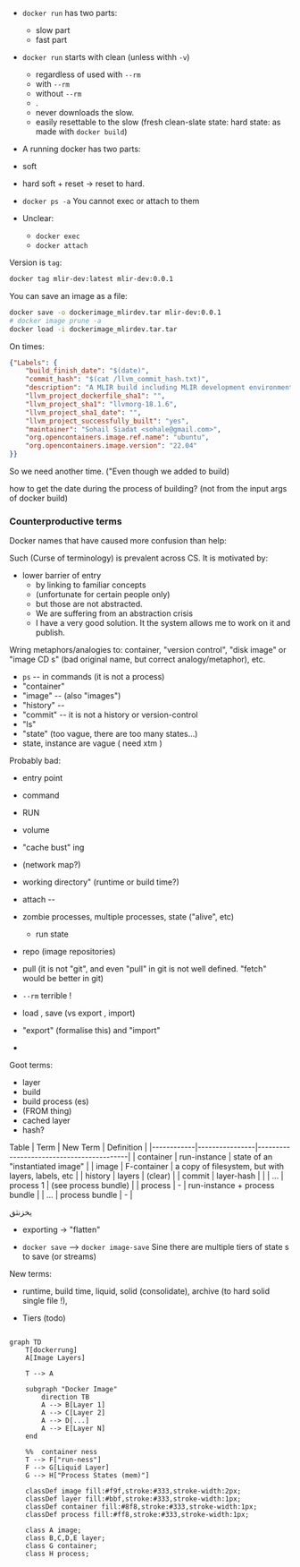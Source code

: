 
* `docker run` has two parts:
   * slow part
   * fast part

* `docker run` starts with clean (unless withh `-v`)
   * regardless of used with `--rm`
   * with `--rm`
   * without `--rm`
   * .
   * never downloads the slow.
   * easily resettable to the slow (fresh clean-slate state: hard state: as made with `docker build`)

* A running docker has two parts:
* soft
* hard
soft + reset -> reset to hard.

* `docker ps -a`
You cannot exec or attach to them

* Unclear:
   * `docker exec`
   * `docker attach`



Version is `tag`:
```bash
docker tag mlir-dev:latest mlir-dev:0.0.1
```

You can save an image as a file:
<!-- good to teaching if said early -->
```bash
docker save -o dockerimage_mlirdev.tar mlir-dev:0.0.1
# docker image prune -a
docker load -i dockerimage_mlirdev.tar.tar
```


On times:
```json
{"Labels": {
    "build_finish_date": "$(date)",
    "commit_hash": "$(cat /llvm_commit_hash.txt)",
    "description": "A MLIR build including MLIR development environment",
    "llvm_project_dockerfile_sha1": "",
    "llvm_project_sha1": "llvmorg-18.1.6",
    "llvm_project_sha1_date": "",
    "llvm_project_successfully_built": "yes",
    "maintainer": "Sohail Siadat <sohale@gmail.com>",
    "org.opencontainers.image.ref.name": "ubuntu",
    "org.opencontainers.image.version": "22.04"
}}
```

So we need another time.
("Even though we added to build)


how to get the date during the process of building? (not from the input args of docker build)


### Counterproductive terms

Docker names that have caused more confusion than help:

Such (Curse of terminology) is prevalent across CS.
It is motivated by:
* lower barrier of entry
   * by linking to familiar concepts
   * (unfortunate for certain people only)
   * but those are not abstracted.
   * We are suffering from an abstraction crisis
   * I have a very good solution. It the system allows me to work on it and publish.


Wring metaphors/analogies to: container, "version control", "disk image" or "image CD s" (bad original name, but correct analogy/metaphor), etc.

* `ps` -- in commands (it is not a process)
* "container"
* "image" -- (also "images")
* "history" -- 
* "commit" -- it is not a history or version-control
* "ls"
* "state" (too vague, there are too many states...)
*  state, instance are vague ( need xtm )

Probably bad:
* entry point
* command
* RUN
* volume
* "cache bust" ing
* (network map?)
* working directory" (runtime or build time?)
* attach -- 
* zombie processes, multiple processes, state ("alive", etc)
    * run state

* repo (image repositories)
* pull (it is not "git", and even "pull" in git is not well defined. "fetch" would be better in git)
* `--rm` terrible !
* load , save (vs export , import)
* "export" (formalise this) and "import"
* 

Goot terms:
* layer
* build
* build process (es)
* (FROM thing)
* cached layer
* hash?


Table
| Term       | New Term       | Definition                              |
|------------|----------------|------------------------------------------|
| container  | run-instance   | state of an "instantiated image"         |
| image      | F-container    | a copy of filesystem, but with layers, labels, etc |
| history    | layers         | (clear)                                  |
| commit     | layer-hash     |                                          |
| ...        | process 1      | (see process bundle)                     |
| process    | -              | run-instance + process bundle            |
| ...        | process bundle | -                                        |


یخزنثق

* exporting -> "flatten"

* `docker save` --> `docker image-save`
Sine there are multiple tiers of state s to save (or streams)

New terms:
* runtime, build time, liquid, solid (consolidate), archive (to hard solid single file !),

* Tiers
(todo)
```mermaid

graph TD
    T[dockerrung]
    A[Image Layers]

    T --> A

    subgraph "Docker Image"
        direction TB
        A --> B[Layer 1]
        A --> C[Layer 2]
        A --> D[...]
        A --> E[Layer N]
    end

    %%  container ness 
    T --> F["run-ness"]
    F --> G[Liquid Layer]
    G --> H["Process States (mem)"]

    classDef image fill:#f9f,stroke:#333,stroke-width:2px;
    classDef layer fill:#bbf,stroke:#333,stroke-width:1px;
    classDef container fill:#8f8,stroke:#333,stroke-width:1px;
    classDef process fill:#ff8,stroke:#333,stroke-width:1px;

    class A image;
    class B,C,D,E layer;
    class G container;
    class H process;




```
